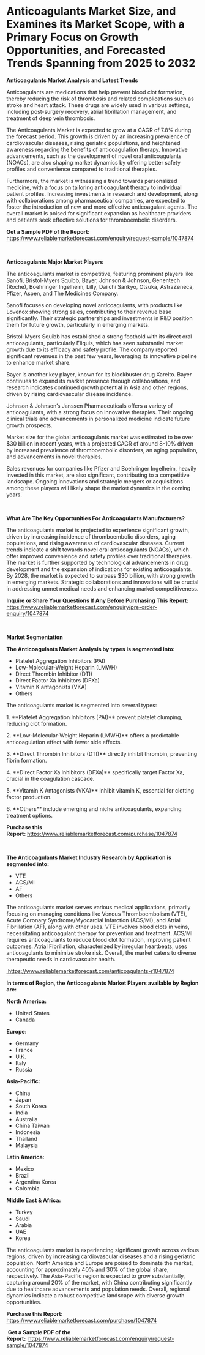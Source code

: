 <p><h1>Anticoagulants Market Size, and Examines its Market Scope, with a Primary Focus on Growth Opportunities, and Forecasted Trends Spanning from 2025 to 2032</h1></p><p><strong>Anticoagulants Market Analysis and Latest Trends</strong></p>
<p><p>Anticoagulants are medications that help prevent blood clot formation, thereby reducing the risk of thrombosis and related complications such as stroke and heart attack. These drugs are widely used in various settings, including post-surgery recovery, atrial fibrillation management, and treatment of deep vein thrombosis.</p><p>The Anticoagulants Market is expected to grow at a CAGR of 7.8% during the forecast period. This growth is driven by an increasing prevalence of cardiovascular diseases, rising geriatric populations, and heightened awareness regarding the benefits of anticoagulation therapy. Innovative advancements, such as the development of novel oral anticoagulants (NOACs), are also shaping market dynamics by offering better safety profiles and convenience compared to traditional therapies.</p><p>Furthermore, the market is witnessing a trend towards personalized medicine, with a focus on tailoring anticoagulant therapy to individual patient profiles. Increasing investments in research and development, along with collaborations among pharmaceutical companies, are expected to foster the introduction of new and more effective anticoagulant agents. The overall market is poised for significant expansion as healthcare providers and patients seek effective solutions for thromboembolic disorders.</p></p>
<p><strong>Get a Sample PDF of the Report:&nbsp;</strong> <a href="https://www.reliablemarketforecast.com/enquiry/request-sample/1047874?utm_campaign=3166&utm_medium=2&utm_source=Github&utm_content=ia&utm_term=19042025&utm_id=anticoagulants">https://www.reliablemarketforecast.com/enquiry/request-sample/1047874</a></p>
<p>&nbsp;</p>
<p><strong>Anticoagulants Major Market Players</strong></p>
<p><p>The anticoagulants market is competitive, featuring prominent players like Sanofi, Bristol-Myers Squibb, Bayer, Johnson & Johnson, Genentech (Roche), Boehringer Ingelheim, Lilly, Daiichi Sankyo, Otsuka, AstraZeneca, Pfizer, Aspen, and The Medicines Company. </p><p>Sanofi focuses on developing novel anticoagulants, with products like Lovenox showing strong sales, contributing to their revenue base significantly. Their strategic partnerships and investments in R&D position them for future growth, particularly in emerging markets.</p><p>Bristol-Myers Squibb has established a strong foothold with its direct oral anticoagulants, particularly Eliquis, which has seen substantial market growth due to its efficacy and safety profile. The company reported significant revenues in the past few years, leveraging its innovative pipeline to enhance market share.</p><p>Bayer is another key player, known for its blockbuster drug Xarelto. Bayer continues to expand its market presence through collaborations, and research indicates continued growth potential in Asia and other regions, driven by rising cardiovascular disease incidence.</p><p>Johnson & Johnson’s Janssen Pharmaceuticals offers a variety of anticoagulants, with a strong focus on innovative therapies. Their ongoing clinical trials and advancements in personalized medicine indicate future growth prospects.</p><p>Market size for the global anticoagulants market was estimated to be over $30 billion in recent years, with a projected CAGR of around 8-10% driven by increased prevalence of thromboembolic disorders, an aging population, and advancements in novel therapies.</p><p>Sales revenues for companies like Pfizer and Boehringer Ingelheim, heavily invested in this market, are also significant, contributing to a competitive landscape. Ongoing innovations and strategic mergers or acquisitions among these players will likely shape the market dynamics in the coming years.</p></p>
<p>&nbsp;</p>
<p><strong>What Are The Key Opportunities For Anticoagulants Manufacturers?</strong></p>
<p><p>The anticoagulants market is projected to experience significant growth, driven by increasing incidence of thromboembolic disorders, aging populations, and rising awareness of cardiovascular diseases. Current trends indicate a shift towards novel oral anticoagulants (NOACs), which offer improved convenience and safety profiles over traditional therapies. The market is further supported by technological advancements in drug development and the expansion of indications for existing anticoagulants. By 2028, the market is expected to surpass $30 billion, with strong growth in emerging markets. Strategic collaborations and innovations will be crucial in addressing unmet medical needs and enhancing market competitiveness.</p></p>
<p><strong>Inquire or Share Your Questions If Any Before Purchasing This Report:</strong> <a href="https://www.reliablemarketforecast.com/enquiry/pre-order-enquiry/1047874?utm_campaign=3166&utm_medium=2&utm_source=Github&utm_content=ia&utm_term=19042025&utm_id=anticoagulants">https://www.reliablemarketforecast.com/enquiry/pre-order-enquiry/1047874</a></p>
<p>&nbsp;</p>
<p><strong>Market Segmentation</strong></p>
<p><strong>The Anticoagulants Market Analysis by types is segmented into:</strong></p>
<p><ul><li>Platelet Aggregation Inhibitors (PAI)</li><li>Low-Molecular-Weight Heparin (LMWH)</li><li>Direct Thrombin Inhibitor (DTI)</li><li>Direct Factor Xa Inhibitors (DFXa)</li><li>Vitamin K antagonists (VKA)</li><li>Others</li></ul></p>
<p><p>The anticoagulants market is segmented into several types: </p><p>1. **Platelet Aggregation Inhibitors (PAI)** prevent platelet clumping, reducing clot formation.</p><p>2. **Low-Molecular-Weight Heparin (LMWH)** offers a predictable anticoagulation effect with fewer side effects.</p><p>3. **Direct Thrombin Inhibitors (DTI)** directly inhibit thrombin, preventing fibrin formation.</p><p>4. **Direct Factor Xa Inhibitors (DFXa)** specifically target Factor Xa, crucial in the coagulation cascade.</p><p>5. **Vitamin K Antagonists (VKA)** inhibit vitamin K, essential for clotting factor production.</p><p>6. **Others** include emerging and niche anticoagulants, expanding treatment options.</p></p>
<p><strong>Purchase this Report:&nbsp;</strong><a href="https://www.reliablemarketforecast.com/purchase/1047874?utm_campaign=3166&utm_medium=2&utm_source=Github&utm_content=ia&utm_term=19042025&utm_id=anticoagulants">https://www.reliablemarketforecast.com/purchase/1047874</a></p>
<p>&nbsp;</p>
<p><strong>The Anticoagulants Market Industry Research by Application is segmented into:</strong></p>
<p><ul><li>VTE</li><li>ACS/MI</li><li>AF</li><li>Others</li></ul></p>
<p><p>The anticoagulants market serves various medical applications, primarily focusing on managing conditions like Venous Thromboembolism (VTE), Acute Coronary Syndrome/Myocardial Infarction (ACS/MI), and Atrial Fibrillation (AF), along with other uses. VTE involves blood clots in veins, necessitating anticoagulant therapy for prevention and treatment. ACS/MI requires anticoagulants to reduce blood clot formation, improving patient outcomes. Atrial Fibrillation, characterized by irregular heartbeats, uses anticoagulants to minimize stroke risk. Overall, the market caters to diverse therapeutic needs in cardiovascular health.</p></p>
<p><a href="https://www.reliablemarketforecast.com/anticoagulants-r1047874?utm_campaign=3166&utm_medium=2&utm_source=Github&utm_content=ia&utm_term=19042025&utm_id=anticoagulants">&nbsp;https://www.reliablemarketforecast.com/anticoagulants-r1047874</a></p>
<p><strong>In terms of Region, the Anticoagulants Market Players available by Region are:</strong></p>
<p>
    <p> <strong> North America: </strong>
        <ul>
            <li>United States</li>
            <li>Canada</li>
        </ul>
        </p> 
    <p> <strong> Europe: </strong>
        <ul>
            <li>Germany</li>
            <li>France</li>
            <li>U.K.</li>
            <li>Italy</li>
            <li>Russia</li>
        </ul>
        </p> 
    <p> <strong> Asia-Pacific: </strong>
        <ul>
            <li>China</li>
            <li>Japan</li>
            <li>South Korea</li>
            <li>India</li>
            <li>Australia</li>
            <li>China Taiwan</li>
            <li>Indonesia</li>
            <li>Thailand</li>
            <li>Malaysia</li>
        </ul>
        </p> 
    <p> <strong> Latin America: </strong>
        <ul>
            <li>Mexico</li>
            <li>Brazil</li>
            <li>Argentina Korea</li>
            <li>Colombia</li>
        </ul>
        </p> 
    <p> <strong> Middle East & Africa: </strong>
        <ul>
            <li>Turkey</li>
            <li>Saudi</li>
            <li>Arabia</li>
            <li>UAE</li>
            <li>Korea</li>
        </ul>
    </p>
    </p>
<p><p>The anticoagulants market is experiencing significant growth across various regions, driven by increasing cardiovascular diseases and a rising geriatric population. North America and Europe are poised to dominate the market, accounting for approximately 40% and 30% of the global share, respectively. The Asia-Pacific region is expected to grow substantially, capturing around 20% of the market, with China contributing significantly due to healthcare advancements and population needs. Overall, regional dynamics indicate a robust competitive landscape with diverse growth opportunities.</p></p>
<p><strong>Purchase this Report: </strong><a href="https://www.reliablemarketforecast.com/purchase/1047874?utm_campaign=3166&utm_medium=2&utm_source=Github&utm_content=ia&utm_term=19042025&utm_id=anticoagulants">https://www.reliablemarketforecast.com/purchase/1047874</a></p>
<p>&nbsp;<strong>Get a Sample PDF of the Report:&nbsp;&nbsp;</strong><a href="https://www.reliablemarketforecast.com/enquiry/request-sample/1047874?utm_campaign=3166&utm_medium=2&utm_source=Github&utm_content=ia&utm_term=19042025&utm_id=anticoagulants">https://www.reliablemarketforecast.com/enquiry/request-sample/1047874</a></p>
<p><strong></strong></p>
<p><p></p><p></p><p></p></p>